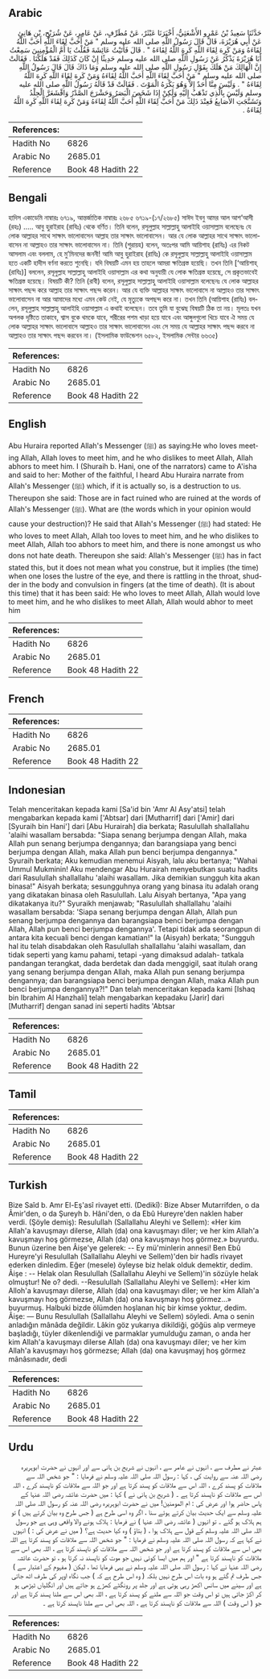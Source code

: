 ## Arabic


<div dir="rtl" lang="ar" style={{fontSize:'larger',backgroundColor:'#f8f9fa',padding:20}}>
حَدَّثَنَا سَعِيدُ بْنُ عَمْرٍو الأَشْعَثِيُّ، أَخْبَرَنَا عَبْثَرٌ، عَنْ مُطَرِّفٍ، عَنْ عَامِرٍ، عَنْ شُرَيْحِ، بْنِ هَانِئٍ عَنْ أَبِي هُرَيْرَةَ، قَالَ قَالَ رَسُولُ اللَّهِ صلى الله عليه وسلم ‏"‏ مَنْ أَحَبَّ لِقَاءَ اللَّهِ أَحَبَّ اللَّهُ لِقَاءَهُ وَمَنْ كَرِهَ لِقَاءَ اللَّهِ كَرِهَ اللَّهُ لِقَاءَهُ ‏"‏ ‏.‏ قَالَ فَأَتَيْتُ عَائِشَةَ فَقُلْتُ يَا أُمَّ الْمُؤْمِنِينَ سَمِعْتُ أَبَا هُرَيْرَةَ يَذْكُرُ عَنْ رَسُولِ اللَّهِ صلى الله عليه وسلم حَدِيثًا إِنْ كَانَ كَذَلِكَ فَقَدْ هَلَكْنَا ‏.‏ فَقَالَتْ إِنَّ الْهَالِكَ مَنْ هَلَكَ بِقَوْلِ رَسُولِ اللَّهِ صلى الله عليه وسلم وَمَا ذَاكَ قَالَ قَالَ رَسُولُ اللَّهِ صلى الله عليه وسلم ‏"‏ مَنْ أَحَبَّ لِقَاءَ اللَّهِ أَحَبَّ اللَّهُ لِقَاءَهُ وَمَنْ كَرِهَ لِقَاءَ اللَّهِ كَرِهَ اللَّهُ لِقَاءَهُ ‏"‏ ‏.‏ وَلَيْسَ مِنَّا أَحَدٌ إِلاَّ وَهُوَ يَكْرَهُ الْمَوْتَ ‏.‏ فَقَالَتْ قَدْ قَالَهُ رَسُولُ اللَّهِ صلى الله عليه وسلم وَلَيْسَ بِالَّذِي تَذْهَبُ إِلَيْهِ وَلَكِنْ إِذَا شَخَصَ الْبَصَرُ وَحَشْرَجَ الصَّدْرُ وَاقْشَعَرَّ الْجِلْدُ وَتَشَنَّجَتِ الأَصَابِعُ فَعِنْدَ ذَلِكَ مَنْ أَحَبَّ لِقَاءَ اللَّهِ أَحَبَّ اللَّهُ لِقَاءَهُ وَمَنْ كَرِهَ لِقَاءَ اللَّهِ كَرِهَ اللَّهُ لِقَاءَهُ ‏.‏
</div>
<div style={{backgroundColor:'#f8f9fa',padding:20, marginBottom: 10}}><table> <thead> <tr> <th>References:</th> <th></th> </tr> </thead> <tbody><tr><td>Hadith No</td><td>6826</td></tr><tr><td>Arabic No</td><td>2685.01</td></tr><tr><td>Reference</td><td>Book 48 Hadith 22</td></tr></tbody></table></div>

## Bengali


<div dir="ltr" lang="bn" style={{fontSize:'larger',backgroundColor:'#f8f9fa',padding:20}}>
হাদিস একাডেমি নাম্বারঃ ৬৭১৯, আন্তর্জাতিক নাম্বারঃ ২৬৮৫ ৬৭১৯-(১৭/২৬৮৫) সাঈদ ইবনু আমর আল আশ’আসী (রহঃ) ..... আবু হুরাইরাহ (রাযিঃ) থেকে বর্ণিত। তিনি বলেন, রসূলুল্লাহ সাল্লাল্লাহু আলাইহি ওয়াসাল্লাম বলেছেনঃ যে লোক আল্লাহর সাথে সাক্ষাৎ ভালোবাসেন আল্লাহ তার সাক্ষাৎ ভালোবাসেন। আর যে লোক আল্লাহর সাথে সাক্ষাৎ ভালোবাসেন না আল্লাহও তার সাক্ষাৎ ভালোবাসেন না। তিনি (শুরায়হ) বলেন, অতঃপর আমি আয়িশাহ (রাযিঃ) এর নিকট আসলাম এবং বললাম, হে মু’মিনদের জননী! আমি আবু হুরাইরাহ (রাযিঃ) কে রসূলুল্লাহ সাল্লাল্লাহু আলাইহি ওয়াসাল্লাম হতে একটি হাদীস বর্ণনা করতে শুনেছি। যদি বিষয়টি এমন হয় তাহলে আমরা ক্ষতিগ্রস্ত হয়েছি। তখন তিনি [‘আয়িশাহ্ (রাযিঃ)] বললেন, রসূলুল্লাহ সাল্লাল্লাহু আলাইহি ওয়াসাল্লাম এর কথা অনুযায়ী যে লোক ক্ষতিগ্রস্ত হয়েছে, সে প্রকৃতভাবেই ক্ষতিগ্রস্ত হয়েছে। বিষয়টি কী? তিনি (রাবী) বলেন, রসূলুল্লাহ সাল্লাল্লাহু আলাইহি ওয়াসাল্লাম বলেছেনঃ যে লোক আল্লাহর সাক্ষাৎ পছন্দ করে আল্লাহ তার সাক্ষাৎ পছন্দ করেন। আর যে ব্যক্তি আল্লাহর সাক্ষাৎ ভালোবাসে না আল্লাহও তার সাক্ষাৎ ভালোবাসেন না আর আমাদের মধ্যে এমন কেউ নেই, যে মৃত্যুকে অপছন্দ করে না। তখন তিনি (আয়িশাহ (রাযিঃ) বললেন, রসূলুল্লাহ সাল্লাল্লাহু আলাইহি ওয়াসাল্লাম এ কথাই বলেছেন। তবে তুমি যা বুঝেছ বিষয়টি ঠিক তা নয়। মূলতঃ যখন অপলক দৃষ্টিতে তাকাবে, শ্বাস বুকে থমকে যাবে, শরীরের পশম খাড়া হয়ে যাবে এবং আঙ্গুলগুলো খিচে যাবে ঐ সময় যে লোক আল্লাহর সাক্ষাৎ ভালোবাসে আল্লাহও তার সাক্ষাৎ ভালোবাসেন এবং সে সময় যে আল্লাহর সাক্ষাৎ পছন্দ করবে না আল্লাহও তার সাক্ষাৎ পছন্দ করবেন না। (ইসলামিক ফাউন্ডেশন ৬৫৮২, ইসলামিক সেন্টার ৬৬৩৫)
</div>
<div style={{backgroundColor:'#f8f9fa',padding:20, marginBottom: 10}}><table> <thead> <tr> <th>References:</th> <th></th> </tr> </thead> <tbody><tr><td>Hadith No</td><td>6826</td></tr><tr><td>Arabic No</td><td>2685.01</td></tr><tr><td>Reference</td><td>Book 48 Hadith 22</td></tr></tbody></table></div>

## English


<div dir="ltr" lang="en" style={{fontSize:'larger',backgroundColor:'#f8f9fa',padding:20}}>
Abu Huraira reported Allah's Messenger (ﷺ) as saying:He who loves meeting Allah, Allah loves to meet him, and he who dislikes to meet Allah, Allah abhors to meet him. I (Shuraih b. Hani, one of the narrators) came to A'isha and said to her: Mother of the faithful, I heard Abu Huraira narrate from Allah's Messenger (ﷺ) which, if it is actually so, is a destruction to us. Thereupon she said: Those are in fact ruined who are ruined at the words of Allah's Messenger (ﷺ). What are (the words which in your opinion would cause your destruction)? He said that Allah's Messenger (ﷺ) had stated: He who loves to meet Allah, Allah too loves to meet him, and he who dislikes to meet Allah, Allah too abhors to meet him, and there is none amongst us who dons not hate death. Thereupon she said: Allah's Messenger (ﷺ) has in fact stated this, but it does not mean what you construe, but it implies (the time) when one loses the lustre of the eye, and there is rattling in the throat, shudder in the body and convulsion in fingers (at the time of death). (It is about this time) that it has been said: He who loves to meet Allah, Allah would love to meet him, and he who dislikes to meet Allah, Allah would abhor to meet him
</div>
<div style={{backgroundColor:'#f8f9fa',padding:20, marginBottom: 10}}><table> <thead> <tr> <th>References:</th> <th></th> </tr> </thead> <tbody><tr><td>Hadith No</td><td>6826</td></tr><tr><td>Arabic No</td><td>2685.01</td></tr><tr><td>Reference</td><td>Book 48 Hadith 22</td></tr></tbody></table></div>

## French


<div dir="ltr" lang="fr" style={{fontSize:'larger',backgroundColor:'#f8f9fa',padding:20}}>

</div>
<div style={{backgroundColor:'#f8f9fa',padding:20, marginBottom: 10}}><table> <thead> <tr> <th>References:</th> <th></th> </tr> </thead> <tbody><tr><td>Hadith No</td><td>6826</td></tr><tr><td>Arabic No</td><td>2685.01</td></tr><tr><td>Reference</td><td>Book 48 Hadith 22</td></tr></tbody></table></div>

## Indonesian


<div dir="ltr" lang="id" style={{fontSize:'larger',backgroundColor:'#f8f9fa',padding:20}}>
Telah menceritakan kepada kami [Sa'id bin 'Amr Al Asy'atsi] telah mengabarkan kepada kami ['Abtsar] dari [Mutharrif] dari ['Amir] dari [Syuraih bin Hani'] dari [Abu Hurairah] dia berkata; Rasulullah shallallahu 'alaihi wasallam bersabda: "Siapa senang berjumpa dengan Allah, maka Allah pun senang berjumpa dengannya; dan barangsiapa yang benci berjumpa dengan Allah, maka Allah pun benci berjumpa dengannya." Syuraih berkata; Aku kemudian menemui Aisyah, lalu aku bertanya; "Wahai Ummul Mukminin! Aku mendengar Abu Hurairah menyebutkan suatu hadits dari Rasulullah shallallahu 'alaihi wasallam. Jika demikian sungguh kita akan binasa!" Aisyah berkata; sesungguhnya orang yang binasa itu adalah orang yang dikatakan binasa oleh Rasulullah. Lalu Aisyah bertanya, "Apa yang dikatakanya itu?" Syuraikh menjawab; "Rasulullah shallallahu 'alaihi wasallam bersabda: 'Siapa senang berjumpa dengan Allah, Allah pun senang berjumpa dengannya dan barangsiapa benci berjumpa dengan Allah, Allah pun benci berjumpa dengannya'. Tetapi tidak ada seorangpun di antara kita kecuali benci dengan kamatian!" Ia (Aisyah) berkata; "Sungguh hal itu telah disabdakan oleh Rasulullah shallallahu 'alaihi wasallam, dan tidak seperti yang kamu pahami, tetapi -yang dimaksud adalah- tatkala pandangan terangkat, dada berdetak dan dada menggigil, saat itulah orang yang senang berjumpa dengan Allah, maka Allah pun senang berjumpa dengannya; dan barangsiapa benci berjumpa dengan Allah, maka Allah pun benci berjumpa dengannya?!" Dan telah menceritakan kepada kami [Ishaq bin Ibrahim Al Hanzhali] telah mengabarkan kepadaku [Jarir] dari [Mutharrif] dengan sanad ini seperti hadits 'Abtsar
</div>
<div style={{backgroundColor:'#f8f9fa',padding:20, marginBottom: 10}}><table> <thead> <tr> <th>References:</th> <th></th> </tr> </thead> <tbody><tr><td>Hadith No</td><td>6826</td></tr><tr><td>Arabic No</td><td>2685.01</td></tr><tr><td>Reference</td><td>Book 48 Hadith 22</td></tr></tbody></table></div>

## Tamil


<div dir="ltr" lang="ta" style={{fontSize:'larger',backgroundColor:'#f8f9fa',padding:20}}>

</div>
<div style={{backgroundColor:'#f8f9fa',padding:20, marginBottom: 10}}><table> <thead> <tr> <th>References:</th> <th></th> </tr> </thead> <tbody><tr><td>Hadith No</td><td>6826</td></tr><tr><td>Arabic No</td><td>2685.01</td></tr><tr><td>Reference</td><td>Book 48 Hadith 22</td></tr></tbody></table></div>

## Turkish


<div dir="ltr" lang="tr" style={{fontSize:'larger',backgroundColor:'#f8f9fa',padding:20}}>
Bize Saîd b. Amr El-Eş'asî rivayet etti. (Dedikî): Bize Abser Mutarrifden, o da Âmir'den, o da Şureyh b. Hâni'den, o da Ebû Hureyre'den naklen haber verdi. (Şöyle demiş): Resulullah (Sallallahu Aleyhi ve Sellem): «Her kim Allah'a kavuşmayı dilerse, Allah (da) ona kavuşmayı diler; ve her kim Allah'a kavuşmayı hoş görmezse, Allah (da) ona kavuşmayı hoş görmez.» buyurdu. Bunun üzerine ben Âişe'ye gelerek: -- Ey mü'minlerin annesi! Ben Ebû Hureyre'yi Resulullah (Sallallahu Aleyhi ve Sellem)'den bir hadîs rivayet ederken dinledim. Eğer (mesele) öyleyse biz helak olduk demektir, dedim. Âişe : -- Helak olan Resulullah (Sallallahu Aleyhi ve Sellem)'in sözüyle helak olmuştur! Ne o? dedi. --Resulullah (Sallallahu Aleyhi ve Sellem): «Her kim Alloh'a kavuşmayı dilerse, Allah (da) ona kavuşmayı diler; ve her kim Allah'a kavuşmayı hoş görmezse, Allah (da) ona kavuşmayı hoş görmez...» buyurmuş. Halbuki bizde ölümden hoşlanan hiç bir kimse yoktur, dedim. Âişe: — Bunu Resulullah (Sallallahu Aleyhi ve Sellem) söyledi. Ama o senin anladığın mânâda değildir. Lâkin göz yukarıya dikildiği, göğüs alıp vermeye başladığı, tüyler dikenlendiği ve parmaklar yumulduğu zaman, o anda her kim Allah'a kavuşmayı dilerse Allah (da) ona kavuşmayı diler; ve her kim Allah'a kavuşmayı hoş görmezse; Allah (da) ona kavuşmayj hoş görmez mânâsınadır, dedi
</div>
<div style={{backgroundColor:'#f8f9fa',padding:20, marginBottom: 10}}><table> <thead> <tr> <th>References:</th> <th></th> </tr> </thead> <tbody><tr><td>Hadith No</td><td>6826</td></tr><tr><td>Arabic No</td><td>2685.01</td></tr><tr><td>Reference</td><td>Book 48 Hadith 22</td></tr></tbody></table></div>

## Urdu


<div dir="rtl" lang="ur" style={{fontSize:'larger',backgroundColor:'#f8f9fa',padding:20}}>
عبثر نے مطرف سے ، انہوں نے عامر سے ، انہوں نے شریح بن ہانی سے اور انہوں نے حضرت ابوہریرہ رضی اللہ عنہ سے روایت کی ، کہا : رسول اللہ صلی اللہ علیہ وسلم نے فرمایا : " جو شخص اللہ سے ملاقات کو پسند کرے ، اللہ اس سے ملاقات کو پسند کرتا ہے اور جو اللہ سے ملاقات کو ناپسند کرے ، اللہ اس سے ملاقات کو ناپسند کرتا ہے ۔ ( شریح بن ہانی نے ) کہا : میں حضرت عائشہ رضی اللہ عنہا کے پاس حاضر ہوا اور عرض کی : ام المومنین! میں نے حضرت ابوہریرہ رضی اللہ عنہ کو رسول اللہ صلی اللہ علیہ وسلم سے ایک حدیث بیان کرتے ہوئے سنا ، اگر وہ اسی طرح ہے ( جس طرح وہ بیان کرتے ہیں ) تو ہم ہلاک ہو گئے ۔ تو انہوں ( عائشہ رضی اللہ عنہا ) نے فرمایا : ہلاک ہونے والا واقعی وہی ہے جو رسول اللہ صلی اللہ علیہ وسلم کے قول سے ہلاک ہوا ، ( بتاؤ ) وہ کیا حدیث ہے؟ ( میں نے عرض کی : ) انہوں نے کہا ہے کہ رسول اللہ صلی اللہ علیہ وسلم نے فرمایا : " جو شخص اللہ سے ملاقات کو پسند کرتا ہے اللہ بھی اس سے ملاقات کو پسند کرتا ہے اور جو شخص اللہ سے ملاقات کو ناپسند کرتا ہے ، اللہ بھی اس سے ملاقات کو ناپسند کرتا ہے " اور ہم میں ایسا کوئی نہیں جو موت کو ناپسند نہ کرتا ہو ، تو حضرت عائشہ رضی اللہ عنہا نے کہا : رسول اللہ صلی اللہ علیہ وسلم نے یہی فرمایا تھا ، لیکن ( مفہوم کے اعتبار سے ) جس طرف تم گئے ہو وہ بات اس طرح نہیں بلکہ ( وہ اس طرح ہے کہ ) جب نگاہ اوپر کی طرف اٹھ جاتی ہے اور سینے میں سانس اکھڑ رہی ہوتی ہے اور جلد پر رونگٹے کھڑے ہو جاتے ہیں اور انگلیاں ٹیڑھی ہو کر اکڑ جاتی ہیں تو اس وقت جو اللہ سے ملنے کو پسند کرتا ہے ، اللہ بھی اس سے ملنا پسند کرتا ہے اور جو ( اس وقت ) اللہ سے ملاقات کو ناپسند کرتا ہے ، اللہ بھی اس سے ملنا ناپسند کرتا ہے ۔
</div>
<div style={{backgroundColor:'#f8f9fa',padding:20, marginBottom: 10}}><table> <thead> <tr> <th>References:</th> <th></th> </tr> </thead> <tbody><tr><td>Hadith No</td><td>6826</td></tr><tr><td>Arabic No</td><td>2685.01</td></tr><tr><td>Reference</td><td>Book 48 Hadith 22</td></tr></tbody></table></div>